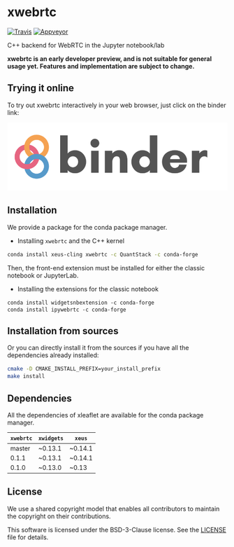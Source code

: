 # xwebrtc

[![Travis](https://travis-ci.org/QuantStack/xwebrtc.svg?branch=master)](https://travis-ci.org/QuantStack/xwebrtc)
[![Appveyor](https://ci.appveyor.com/api/projects/status/5vjulggfcaknmxsh?svg=true)](https://ci.appveyor.com/project/QuantStack/xwebrtc/branch/master)

C++ backend for WebRTC in the Jupyter notebook/lab

**xwebrtc is an early developer preview, and is not suitable for general usage yet. Features and implementation are subject to change.**

## Trying it online

To try out xwebrtc interactively in your web browser, just click on the binder link:

[![Binder](docs/source/binder-logo.svg)](https://mybinder.org/v2/gh/QuantStack/xwebrtc/stable?filepath=notebooks)

## Installation

We provide a package for the conda package manager.

- Installing `xwebrtc` and the C++ kernel

```bash
conda install xeus-cling xwebrtc -c QuantStack -c conda-forge
```

Then, the front-end extension must be installed for either the classic notebook or JupyterLab.

- Installing the extensions for the classic notebook

```
conda install widgetsnbextension -c conda-forge
conda install ipywebrtc -c conda-forge
```

## Installation from sources

Or you can directly install it from the sources if you have all the dependencies already installed:

```bash
cmake -D CMAKE_INSTALL_PREFIX=your_install_prefix
make install
```

## Dependencies

All the dependencies of xleaflet are available for the conda package manager.

| `xwebrtc`  | `xwidgets`  |  `xeus`         |
|------------|-------------|-----------------|
|  master    |   ~0.13.1   |  ~0.14.1        |
|  0.1.1     |   ~0.13.1   |  ~0.14.1        |
|  0.1.0     |   ~0.13.0   |  ~0.13          |

## License

We use a shared copyright model that enables all contributors to maintain the
copyright on their contributions.

This software is licensed under the BSD-3-Clause license. See the [LICENSE](LICENSE) file for details.
